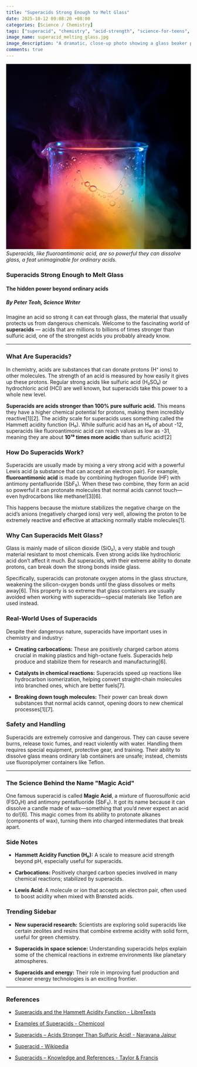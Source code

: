 ```yaml
---
title: "Superacids Strong Enough to Melt Glass"
date: 2025-10-12 09:08:20 +08:00
categories: [Science / Chemistry]
tags: ["superacid", "chemistry", "acid-strength", "science-for-teens", "fluoroantimonic-acid"]
image_name: superacid_melting_glass.jpg
image_description: "A dramatic, close-up photo showing a glass beaker partially dissolved or etched by a glowing, colorful liquid representing a superacid. Vapor and small bubbles rise from the surface, emphasizing the extreme reactivity of the acid. The background is a dark laboratory setting to highlight the bright acid."
comments: true
---
```


![Superacids, like fluoroantimonic acid, are so powerful they can dissolve glass, a feat unimaginable for ordinary acids.](/assets/images/superacid_melting_glass.jpg)
*Superacids, like fluoroantimonic acid, are so powerful they can dissolve glass, a feat unimaginable for ordinary acids.*

<!-- Image Description: A dramatic, close-up photo showing a glass beaker partially dissolved or etched by a glowing, colorful liquid representing a superacid. Vapor and small bubbles rise from the surface, emphasizing the extreme reactivity of the acid. The background is a dark laboratory setting to highlight the bright acid. -->


### Superacids Strong Enough to Melt Glass

#### The hidden power beyond ordinary acids

##### By Peter Teoh, Science Writer

Imagine an acid so strong it can eat through glass, the material that usually protects us from dangerous chemicals. Welcome to the fascinating world of **superacids** — acids that are millions to billions of times stronger than sulfuric acid, one of the strongest acids you probably already know.

---

### What Are Superacids?

In chemistry, acids are substances that can donate protons (H⁺ ions) to other molecules. The strength of an acid is measured by how easily it gives up these protons. Regular strong acids like sulfuric acid (H₂SO₄) or hydrochloric acid (HCl) are well known, but superacids take this power to a whole new level.

**Superacids are acids stronger than 100% pure sulfuric acid.** This means they have a higher chemical potential for protons, making them incredibly reactive[1][2]. The acidity scale for superacids uses something called the Hammett acidity function (H₀). While sulfuric acid has an H₀ of about -12, superacids like fluoroantimonic acid can reach values as low as -31, meaning they are about **10¹⁹ times more acidic** than sulfuric acid![2]

### How Do Superacids Work?

Superacids are usually made by mixing a very strong acid with a powerful Lewis acid (a substance that can accept an electron pair). For example, **fluoroantimonic acid** is made by combining hydrogen fluoride (HF) with antimony pentafluoride (SbF₅). When these two combine, they form an acid so powerful it can protonate molecules that normal acids cannot touch—even hydrocarbons like methane![3][6].

This happens because the mixture stabilizes the negative charge on the acid’s anions (negatively charged ions) very well, allowing the proton to be extremely reactive and effective at attacking normally stable molecules[1].

### Why Can Superacids Melt Glass?

Glass is mainly made of silicon dioxide (SiO₂), a very stable and tough material resistant to most chemicals. Even strong acids like hydrochloric acid don’t affect it much. But superacids, with their extreme ability to donate protons, can break down the strong bonds inside glass.

Specifically, superacids can protonate oxygen atoms in the glass structure, weakening the silicon-oxygen bonds until the glass dissolves or melts away[6]. This property is so extreme that glass containers are usually avoided when working with superacids—special materials like Teflon are used instead.

### Real-World Uses of Superacids

Despite their dangerous nature, superacids have important uses in chemistry and industry:

- **Creating carbocations:** These are positively charged carbon atoms crucial in making plastics and high-octane fuels. Superacids help produce and stabilize them for research and manufacturing[6].

- **Catalysts in chemical reactions:** Superacids speed up reactions like hydrocarbon isomerization, helping convert straight-chain molecules into branched ones, which are better fuels[7].

- **Breaking down tough molecules:** Their power can break down substances that normal acids cannot, opening doors to new chemical processes[1][7].

### Safety and Handling

Superacids are extremely corrosive and dangerous. They can cause severe burns, release toxic fumes, and react violently with water. Handling them requires special equipment, protective gear, and training. Their ability to dissolve glass means ordinary lab containers are unsafe; instead, chemists use fluoropolymer containers like Teflon.

---

### The Science Behind the Name "Magic Acid"

One famous superacid is called **Magic Acid**, a mixture of fluorosulfonic acid (FSO₃H) and antimony pentafluoride (SbF₅). It got its name because it can dissolve a candle made of wax—something that you’d never expect an acid to do![6]. This magic comes from its ability to protonate alkanes (components of wax), turning them into charged intermediates that break apart.

### Side Notes

- **Hammett Acidity Function (H₀):** A scale to measure acid strength beyond pH, especially useful for superacids.

- **Carbocations:** Positively charged carbon species involved in many chemical reactions; stabilized by superacids.

- **Lewis Acid:** A molecule or ion that accepts an electron pair, often used to boost acidity when mixed with Brønsted acids.

### Trending Sidebar

- **New superacid research:** Scientists are exploring solid superacids like certain zeolites and resins that combine extreme acidity with solid form, useful for green chemistry.

- **Superacids in space science:** Understanding superacids helps explain some of the chemical reactions in extreme environments like planetary atmospheres.

- **Superacids and energy:** Their role in improving fuel production and cleaner energy technologies is an exciting frontier.

---

### References

- [Superacids and the Hammett Acidity Function - LibreTexts](https://chem.libretexts.org/Bookshelves/Inorganic_Chemistry/Inorganic_Chemistry_(LibreTexts)/06:_Acid-Base_and_Donor-Acceptor_Chemistry/6.03:_Brnsted-Lowry_Concept/6.3.04:_Brnsted-Lowry_Superacids_and_the_Hammett_Acidity_Function)

- [Examples of Superacids - Chemicool](https://www.chemicool.com/examples/superacids.html)

- [Superacids – Acids Stronger Than Sulfuric Acid! - Narayana Jaipur](https://www.narayanajaipur.com/blog/superacids-acids-stronger-than-sulfuric-acid/)

- [Superacid - Wikipedia](https://en.wikipedia.org/wiki/Superacid)

- [Superacids – Knowledge and References - Taylor & Francis](https://taylorandfrancis.com/knowledge/Engineering_and_technology/Chemical_engineering/Superacids/)
